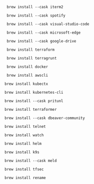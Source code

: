 ``` brew install --cask iterm2```

``` brew install --cask spotify```

``` brew install --cask visual-studio-code```

``` brew install --cask microsoft-edge```

``` brew install --cask google-drive```

``` brew install terraform```

``` brew install terragrunt```

``` brew install docker```

``` brew install awscli```

```brew install kubectx```

```brew install kubernetes-cli``` 

```brew install --cask pritunl```

```brew install terraformer``` 

```brew install --cask dbeaver-community```

```brew install telnet```

```brew install watch```

```brew install helm``` 

```brew install k9s``` 

```brew install --cask meld``` 

```brew install tfsec``` 

```brew install rename``` 
